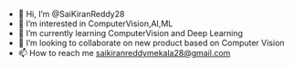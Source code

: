 - 👋 Hi, I’m @SaiKiranReddy28
- 👀 I’m interested in ComputerVision,AI,ML
- 🌱 I’m currently learning ComputerVision and Deep Learning
- 💞️ I’m looking to collaborate on new product based on Computer Vision
- 📫 How to reach me saikiranreddymekala28@gmail.com

<!---
SaiKiranReddy28/SaiKiranReddy28 is a ✨ special ✨ repository because its `README.md` (this file) appears on your GitHub profile.
You can click the Preview link to take a look at your changes.
--->
